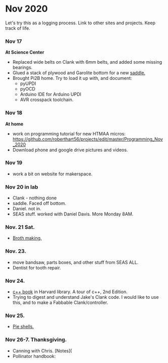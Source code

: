 # Nov 2020

Let's try this as a logging process.  Link to other sites and projects. Keep track of life.


### Nov 17

**At Science Center**
* Replaced wide belts on Clank with 6mm belts, and added some missing bearings.
* Glued a stack of plywood and Garolite bottom for a new [saddle.](https://roberthart56.github.io/SCFAB/SC_lab/Projects/rotating_saddle/index.html)
* Brought Pi2B home.  Try to load it up with, and document:
  * pyUPDI
  * pyOCD
  * Arduino IDE for Arduino UPDI
  * AVR crosspack toolchain.

### Nov 18

**At home**
 - work on programming tutorial for new HTMAA micros:  https://github.com/roberthart56/projects/edit/master/Programming_Nov_2020
 - Download phone and google drive pictures and videos.

### Nov 19
 - work a bit on website for makerspace.

### Nov 20 in lab
 - Clank - nothing done
 - saddle.  Faced off bottom.
 - Daniel.  not in.
 - SEAS stuff.  worked with Daniel Davis.  More Monday 8AM.
 
### Nov. 21 Sat.
 - [Broth making.](https://github.com/roberthart56/projects/blob/master/Cooking/README.md)
 
 
### Nov. 23.
 - move bandsaw, parts boxes, and other stuff from SEAS ALL.
 - Dentist for tooth repair.
 
###  Nov 24.
- [c++ book](https://learning-oreilly-com.ezp-prod1.hul.harvard.edu/library/view/A+Tour+of+C++,+2nd+Edition/9780134998053/ch01.xhtml#ch01lev2sec5) in Harvard library.  A tour of c++, 2nd Edition.
- Trying to digest and understand Jake's Clank code.  I would like to use this, and to make a Fabbable Clank/controller.
 
###  Nov 25.  

 - [Pie shells.](https://github.com/roberthart56/projects/blob/master/Cooking/README.md)
 
 ###  Nov 26-7. Thanksgiving.
 
 - Canning with Chris.  [Notes](
 - Pollinator handbook:
